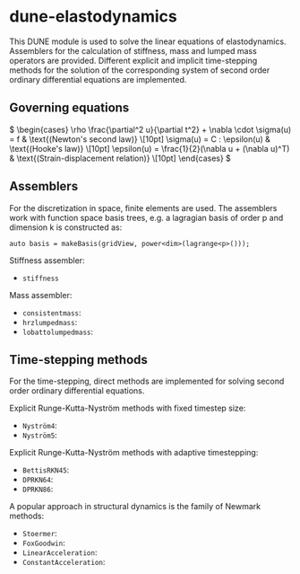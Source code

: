 # dune-elastodynamics
This DUNE module is used to solve the linear equations of elastodynamics.
Assemblers for the calculation of stiffness, mass and lumped mass operators are provided.
Different explicit and implicit time-stepping methods for the solution of the corresponding
system of second order ordinary differential equations are implemented.

## Governing equations

$
    \begin{cases}
      \rho \frac{\partial^2 u}{\partial t^2} + \nabla \cdot \sigma(u) = f & \text{(Newton's second law)} \\[10pt]
      \sigma(u) = C : \epsilon(u) & \text{(Hooke's law)} \\[10pt]
      \epsilon(u) = \frac{1}{2}(\nabla u + (\nabla u)^T) & \text{(Strain-displacement relation)} \\[10pt]
    \end{cases} 
$

## Assemblers

For the discretization in space, finite elements are used. The assemblers work with
function space basis trees, e.g. a lagragian basis of order p and dimension k is
constructed as:

```
auto basis = makeBasis(gridView, power<dim>(lagrange<p>()));
```

Stiffness assembler:

- `stiffness`

Mass assembler:

- `consistentmass`:
- `hrzlumpedmass`:
- `lobattolumpedmass`:

## Time-stepping methods

For the time-stepping, direct methods are implemented for solving second order
ordinary differential equations.

Explicit Runge-Kutta-Nyström methods with fixed timestep size:

- `Nyström4`:
- `Nyström5`:

Explicit Runge-Kutta-Nyström methods with adaptive timestepping:

- `BettisRKN45`:
- `DPRKN64`:
- `DPRKN86`:

A popular approach in structural dynamics is the family of Newmark methods:

- `Stoermer`:
- `FoxGoodwin`:
- `LinearAcceleration`:
- `ConstantAcceleration`:

